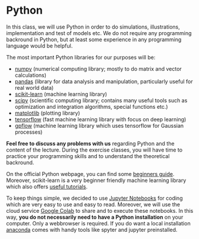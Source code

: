 # Python

In this class, we will use Python in order to do simulations, illustrations, implementation and test of models etc. We do not require any programming backround in Python, but at least some experience in any programming language would be helpful. 

The most important Python libraries for our purposes will be:
- [numpy](https://numpy.org/) (numerical computing library; mostly to do matrix and vector calculations)
- [pandas](https://pandas.pydata.org/) (library for data analysis and manipulation, particularly useful for real world data) 
- [scikit-learn](https://scikit-learn.org/stable/) (machine learning library)
- [scipy](https://www.scipy.org/) (scientific computing library; contains many useful tools such as optimization and integration algorithms, special functions etc.)
- [matplotlib](https://matplotlib.org/) (plotting library)
- [tensorflow](https://www.tensorflow.org/) (fast machine learning library with focus on deep learning)
- [gpflow](https://gpflow.readthedocs.io/) (machine learning library which uses tensorflow for Gaussian processes)

**Feel free to discuss any problems with us** regarding Python and the content of the lecture. During the exercise classes, you will have time to practice your programming skills and to understand the theoretical backround.

On the official Python webpage, you can find some [beginners guide](https://www.python.org/about/gettingstarted/). Moreover, scikit-learn is a very beginner friendly machine learning library which also offers [useful tutorials](https://scikit-learn.org/stable/getting_started.html).

To keep things simple, we decided to use [Jupyter Notebooks](https://jupyter.org/) for coding which are very easy to use and easy to read. Moreover, we will use the cloud service [Google Colab](https://colab.research.google.com/) to share and to execute these notebooks. In this way, **you do not necessarily need to have a Python installation** on your computer. Only a webbrowser is required. If you do want a local installation [anaconda](https://www.anaconda.com/products/individual) comes with handy tools like spyter and jupyter preinstalled.

